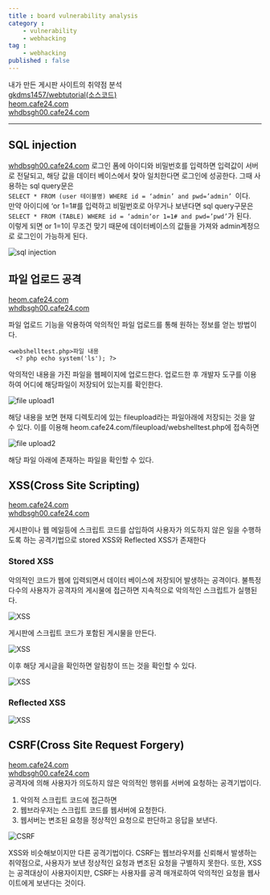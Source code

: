 ```yaml
---
title : board vulnerability analysis
category :
    - vulnerability
    - webhacking
tag :
    - webhacking
published : false
---
```


내가 만든 게시판 사이트의 취약점 분석   
[gkdms1457/webtutorial(소스코드)](https://github.com/gkdms1457/webtutorial)  
[heom.cafe24.com](https://heom.cafe24.com/)  
[whdbsgh00.cafe24.com](https://whdbsgh00.cafe24.com/web/main.php)

---

## SQL injection
 [whdbsgh00.cafe24.com](https://whdbsgh00.cafe24.com/web/main.php)
 로그인 폼에 아이디와 비밀번호를 입력하면 입력값이 서버로  전달되고, 해당 값을 데이터 베이스에서 찾아 일치한다면 로그인에  성공한다. 그때 사용하는 sql query문은  
 `SELECT * FROM (user 테이블명) WHERE id = ‘admin’ and pwd=’admin’ `이다.   
 만약 아이디에 ‘or 1=1#를 입력하고 비밀번호로 아무거나 보낸다면 sql query구문은  
  `SELECT * FROM (TABLE) WHERE id = ‘admin‘or 1=1# and pwd=’pwd’`가 된다.   
  이렇게 되면 or 1=1이 무조건 맞기 때문에 데이터베이스의 값들을 가져와 admin계정으로 로그인이 가능하게 된다.

 ![sql injection](/TIL/assets/images/sqlinjection.PNG)


## 파일 업로드 공격
 [heom.cafe24.com](https://heom.cafe24.com/)  
 [whdbsgh00.cafe24.com](https://whdbsgh00.cafe24.com/web/main.php)

 파일 업로드 기능을 악용하여 악의적인 파일 업로드를 통해 원하는 정보를 얻는 방법이다.

 ```
 <webshelltest.php>파일 내용
   <? php echo system('ls'); ?>
 ```

 악의적인 내용을 가진 파일을 웹페이지에 업로드한다. 업로드한 후 개발자 도구를 이용하여 어디에 해당파일이 저장되어 있는지를 확인한다.  

 ![file upload1](/TIL/assets/images/fileupload1.PNG) 

 해당 내용을 보면 현재 디렉토리에 있는 fileupload라는 파일아래에 저장되는 것을 알 수 있다. 이를 이용해 heom.cafe24.com/fileupload/webshelltest.php에 접속하면  
 
 ![file upload2](/TIL/assets/images/fileupload2.PNG)  

 해당 파일 아래에 존재하는 파일을 확인할 수 있다.


## XSS(Cross Site Scripting)
 [heom.cafe24.com](https://heom.cafe24.com/)  
 [whdbsgh00.cafe24.com](https://whdbsgh00.cafe24.com/web/main.php)
 
 게시판이나 웹 메일등에 스크립트 코드를 삽입하여 사용자가 의도하지 않은 일을 수행하도록 하는 공격기법으로 stored XSS와 Reflected XSS가 존재한다
 
 ### Stored XSS
 악의적인 코드가 웹에 입력되면서 데이터 베이스에 저장되어 발생하는 공격이다. 불특정 다수의 사용자가 공격자의 게시물에 접근하면 지속적으로 악의적인 스크립트가 실행된다.

 ![XSS](/TIL/assets/images/XSS1.PNG) 

 게시판에 스크립트 코드가 포함된 게시물을 만든다.
 
 ![XSS](/TIL/assets/images/XSS2.PNG) 
 
 이후 해당 게시글을 확인하면 알림창이 뜨는 것을 확인할 수 있다.  

 ![XSS](/TIL/assets/images/XSS3.PNG) 


 ### Reflected XSS
 ![XSS](/TIL/assets/images/XSS4.PNG) 


## CSRF(Cross Site Request Forgery)
 [heom.cafe24.com](https://heom.cafe24.com/)  
 [whdbsgh00.cafe24.com](https://whdbsgh00.cafe24.com/web/main.php)  
 공격자에 의해 사용자가 의도하지 않은 악의적인 행위를 서버에 요청하는 공격기법이다. 
 1. 악의적 스크립트 코드에 접근하면 
 2. 웹브라우저는 스크립트 코드를 웹서버에 요청한다. 
 3. 웹서버는 변조된 요청을 정상적인 요청으로 판단하고 응답을 보낸다.

 ![CSRF](/TIL/assets/images/CSRF1.PNG) 

 XSS와 비슷해보이지만 다른 공격기법이다. CSRF는 웹브라우저를 신뢰해서 발생하는 취약점으로, 사용자가 보낸 정상적인 요청과 변조된 요청을 구별하지 못한다. 또한, XSS는 공격대상이 사용자이지만, CSRF는 사용자를 공격 매개로하여 악의적인 요청을 웹사이트에게 보낸다는 것이다.
